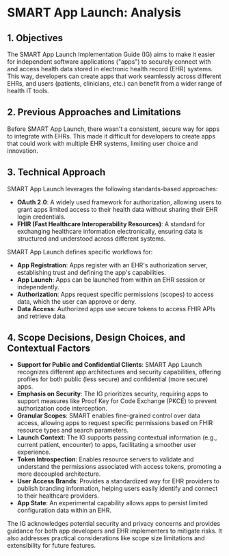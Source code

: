 # SMART App Launch: Analysis

## 1. Objectives

The SMART App Launch Implementation Guide (IG) aims to make it easier for independent software applications ("apps") to securely connect with and access health data stored in electronic health record (EHR) systems. This way, developers can create apps that work seamlessly across different EHRs, and users (patients, clinicians, etc.) can benefit from a wider range of health IT tools.

## 2. Previous Approaches and Limitations

Before SMART App Launch, there wasn't a consistent, secure way for apps to integrate with EHRs. This made it difficult for developers to create apps that could work with multiple EHR systems, limiting user choice and innovation.

## 3. Technical Approach

SMART App Launch leverages the following standards-based approaches:

* **OAuth 2.0**: A widely used framework for authorization, allowing users to grant apps limited access to their health data without sharing their EHR login credentials.
* **FHIR (Fast Healthcare Interoperability Resources)**: A standard for exchanging healthcare information electronically, ensuring data is structured and understood across different systems.

SMART App Launch defines specific workflows for:

* **App Registration**: Apps register with an EHR's authorization server, establishing trust and defining the app's capabilities.
* **App Launch**: Apps can be launched from within an EHR session or independently.
* **Authorization**: Apps request specific permissions (scopes) to access data, which the user can approve or deny.
* **Data Access**: Authorized apps use secure tokens to access FHIR APIs and retrieve data.

## 4. Scope Decisions, Design Choices, and Contextual Factors

* **Support for Public and Confidential Clients**: SMART App Launch recognizes different app architectures and security capabilities, offering profiles for both public (less secure) and confidential (more secure) apps.
* **Emphasis on Security**: The IG prioritizes security, requiring apps to support measures like Proof Key for Code Exchange (PKCE) to prevent authorization code interception.
* **Granular Scopes**: SMART enables fine-grained control over data access, allowing apps to request specific permissions based on FHIR resource types and search parameters.
* **Launch Context**: The IG supports passing contextual information (e.g., current patient, encounter) to apps, facilitating a smoother user experience.
* **Token Introspection**: Enables resource servers to validate and understand the permissions associated with access tokens, promoting a more decoupled architecture.
* **User Access Brands**: Provides a standardized way for EHR providers to publish branding information, helping users easily identify and connect to their healthcare providers.
* **App State**: An experimental capability allows apps to persist limited configuration data within an EHR.

The IG acknowledges potential security and privacy concerns and provides guidance for both app developers and EHR implementers to mitigate risks. It also addresses practical considerations like scope size limitations and extensibility for future features.
